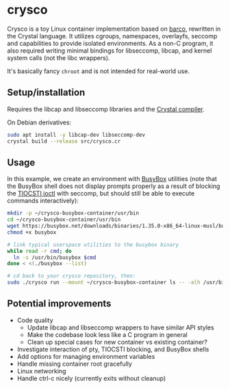 # crysco

Crysco is a toy Linux container implementation based on [barco](https://github.com/lucavallin/barco), rewritten in the Crystal language. It utilizes cgroups, namespaces, overlayfs, seccomp and capabilities to provide isolated environments. As a non-C program, it also required writing minimal bindings for libseccomp, libcap, and kernel system calls (not the libc wrappers).

It's basically fancy `chroot` and is not intended for real-world use.

## Setup/installation

Requires the libcap and libseccomp libraries and the [Crystal compiler](https://crystal-lang.org/install/).

On Debian derivatives:
```bash
sudo apt install -y libcap-dev libseccomp-dev
crystal build --release src/crysco.cr
```

## Usage

In this example, we create an environment with [BusyBox](https://en.wikipedia.org/wiki/BusyBox) utilities (note that the BusyBox shell does not display prompts properly as a result of blocking the [TIOCSTI ioctl](https://isopenbsdsecu.re/mitigations/tiocsti/) with seccomp, but should still be able to execute commands interactively):

```bash
mkdir -p ~/crysco-busybox-container/usr/bin
cd ~/crysco-busybox-container/usr/bin
wget https://busybox.net/downloads/binaries/1.35.0-x86_64-linux-musl/busybox
chmod +x busybox

# link typical userspace utilities to the busybox binary
while read -r cmd; do
  ln -s /usr/bin/busybox $cmd
done < <(./busybox --list)

# cd back to your crysco repository, then:
sudo ./crysco run --mount ~/crysco-busybox-container ls -- -alh /usr/bin
```

## Potential improvements

 * Code quality
   * Update libcap and libseccomp wrappers to have similar API styles
   * Make the codebase look less like a C program in general
   * Clean up special cases for new container vs existing container?
 * Investigate interaction of pty, TIOCSTI blocking, and BusyBox shells
 * Add options for managing environment variables
 * Handle missing container root gracefully
 * Linux networking
 * Handle ctrl-c nicely (currently exits without cleanup)
